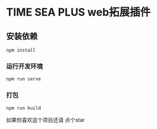 # TIME SEA PLUS web拓展插件

## 安装依赖
```
npm install
```

### 运行开发环境
```
npm run serve
```

### 打包
```
npm run build
```

如果你喜欢这个项目还请 点个star
